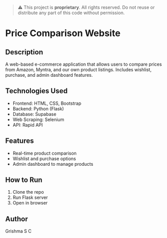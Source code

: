 > ⚠️ This project is **proprietary**. All rights reserved. Do not reuse or distribute any part of this code without permission.

# Price Comparison Website

## Description
A web-based e-commerce application that allows users to compare prices from Amazon, Myntra, and our own product listings. Includes wishlist, purchase, and admin dashboard features.

## Technologies Used
- Frontend: HTML, CSS, Bootstrap
- Backend: Python (Flask)
- Database: Supabase 
- Web Scraping: Selenium
- API: Rapid API

## Features
- Real-time product comparison
- Wishlist and purchase options
- Admin dashboard to manage products


## How to Run
1. Clone the repo
3. Run Flask server
4. Open in browser

## Author
Grishma S C
